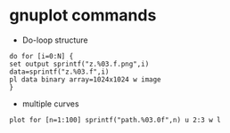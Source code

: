 
# gnuplot commands


- Do-loop structure

```
do for [i=0:N] {
set output sprintf("z.%03.f.png",i)
data=sprintf("z.%03.f",i)
pl data binary array=1024x1024 w image
}
```

- multiple curves

```
plot for [n=1:100] sprintf("path.%03.0f",n) u 2:3 w l
```


